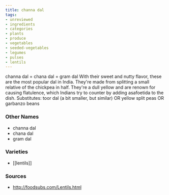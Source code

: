 ```yaml
---
title: channa dal
tags:
- unreviewed
- ingredients
- categories
- plants
- produce
- vegetables
- seeded-vegetables
- legumes
- pulses
- lentils
---
```

channa dal = chana dal = gram dal With their sweet and nutty flavor, these are the most popular dal in India. They're made from splitting a small relative of the chickpea in half. They're a dull yellow and are renown for causing flatulence, which Indians try to counter by adding asafoetida to the dish. Substitutes: toor dal (a bit smaller, but similar) OR yellow split peas OR garbanzo beans

### Other Names

* channa dal
* chana dal
* gram dal

### Varieties

* [[lentils]]

### Sources
* http://foodsubs.com/Lentils.html
